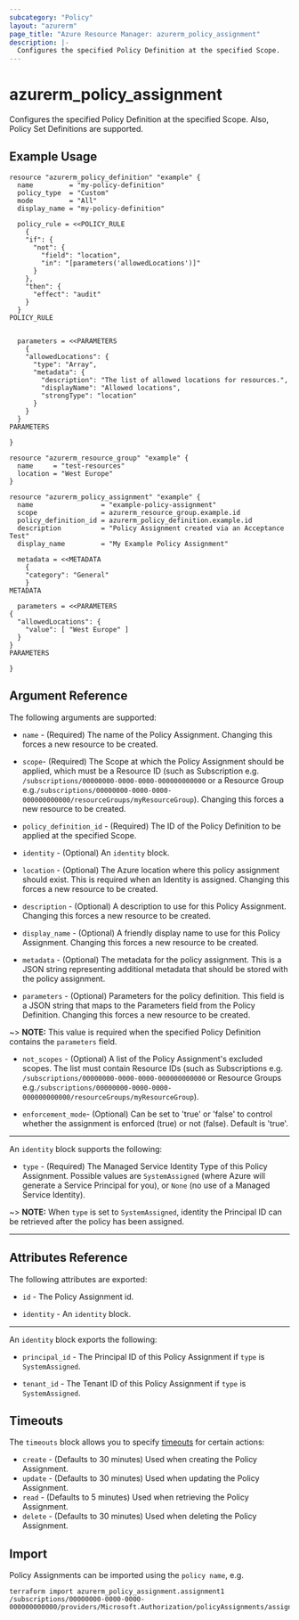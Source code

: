 ```yaml
---
subcategory: "Policy"
layout: "azurerm"
page_title: "Azure Resource Manager: azurerm_policy_assignment"
description: |-
  Configures the specified Policy Definition at the specified Scope.
---
```


# azurerm_policy_assignment

Configures the specified Policy Definition at the specified Scope. Also, Policy Set Definitions are supported.

## Example Usage

```hcl
resource "azurerm_policy_definition" "example" {
  name         = "my-policy-definition"
  policy_type  = "Custom"
  mode         = "All"
  display_name = "my-policy-definition"

  policy_rule = <<POLICY_RULE
	{
    "if": {
      "not": {
        "field": "location",
        "in": "[parameters('allowedLocations')]"
      }
    },
    "then": {
      "effect": "audit"
    }
  }
POLICY_RULE


  parameters = <<PARAMETERS
	{
    "allowedLocations": {
      "type": "Array",
      "metadata": {
        "description": "The list of allowed locations for resources.",
        "displayName": "Allowed locations",
        "strongType": "location"
      }
    }
  }
PARAMETERS

}

resource "azurerm_resource_group" "example" {
  name     = "test-resources"
  location = "West Europe"
}

resource "azurerm_policy_assignment" "example" {
  name                 = "example-policy-assignment"
  scope                = azurerm_resource_group.example.id
  policy_definition_id = azurerm_policy_definition.example.id
  description          = "Policy Assignment created via an Acceptance Test"
  display_name         = "My Example Policy Assignment"

  metadata = <<METADATA
    {
    "category": "General"
    }
METADATA

  parameters = <<PARAMETERS
{
  "allowedLocations": {
    "value": [ "West Europe" ]
  }
}
PARAMETERS

}
```

## Argument Reference

The following arguments are supported:

* `name` - (Required) The name of the Policy Assignment. Changing this forces a new resource to be created.

* `scope`- (Required) The Scope at which the Policy Assignment should be applied, which must be a Resource ID (such as Subscription e.g. `/subscriptions/00000000-0000-0000-000000000000` or a Resource Group e.g.`/subscriptions/00000000-0000-0000-000000000000/resourceGroups/myResourceGroup`). Changing this forces a new resource to be created.

* `policy_definition_id` - (Required) The ID of the Policy Definition to be applied at the specified Scope.

* `identity` - (Optional) An `identity` block.

* `location` - (Optional) The Azure location where this policy assignment should exist. This is required when an Identity is assigned. Changing this forces a new resource to be created.

* `description` - (Optional) A description to use for this Policy Assignment. Changing this forces a new resource to be created.

* `display_name` - (Optional) A friendly display name to use for this Policy Assignment. Changing this forces a new resource to be created.

* `metadata` - (Optional) The metadata for the policy assignment. This is a JSON string representing additional metadata that should be stored with the policy assignment.

* `parameters` - (Optional) Parameters for the policy definition. This field is a JSON string that maps to the Parameters field from the Policy Definition. Changing this forces a new resource to be created.

~> **NOTE:** This value is required when the specified Policy Definition contains the `parameters` field.

* `not_scopes` - (Optional) A list of the Policy Assignment's excluded scopes. The list must contain Resource IDs (such as Subscriptions e.g. `/subscriptions/00000000-0000-0000-000000000000` or Resource Groups e.g.`/subscriptions/00000000-0000-0000-000000000000/resourceGroups/myResourceGroup`).

* `enforcement_mode`- (Optional) Can be set to 'true' or 'false' to control whether the assignment is enforced (true) or not (false). Default is 'true'.

---

An `identity` block supports the following:

* `type` - (Required) The Managed Service Identity Type of this Policy Assignment. Possible values are `SystemAssigned` (where Azure will generate a Service Principal for you), or `None` (no use of a Managed Service Identity).

~> **NOTE:** When `type` is set to `SystemAssigned`, identity the Principal ID can be retrieved after the policy has been assigned.

---


## Attributes Reference

The following attributes are exported:

* `id` - The Policy Assignment id.

* `identity` - An `identity` block.

---

An `identity` block exports the following:

* `principal_id` - The Principal ID of this Policy Assignment if `type` is `SystemAssigned`.

* `tenant_id` - The Tenant ID of this Policy Assignment if `type` is `SystemAssigned`.


## Timeouts

The `timeouts` block allows you to specify [timeouts](https://www.terraform.io/docs/configuration/resources.html#timeouts) for certain actions:

* `create` - (Defaults to 30 minutes) Used when creating the Policy Assignment.
* `update` - (Defaults to 30 minutes) Used when updating the Policy Assignment.
* `read` - (Defaults to 5 minutes) Used when retrieving the Policy Assignment.
* `delete` - (Defaults to 30 minutes) Used when deleting the Policy Assignment.

## Import

Policy Assignments can be imported using the `policy name`, e.g.

```shell
terraform import azurerm_policy_assignment.assignment1  /subscriptions/00000000-0000-0000-000000000000/providers/Microsoft.Authorization/policyAssignments/assignment1
```
